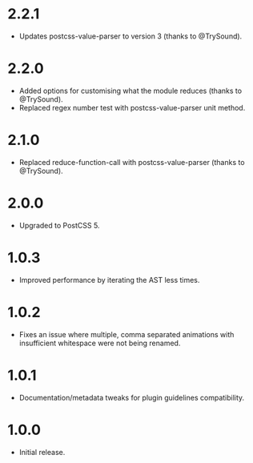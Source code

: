# 2.2.1

* Updates postcss-value-parser to version 3 (thanks to @TrySound).

# 2.2.0

* Added options for customising what the module reduces (thanks to @TrySound).
* Replaced regex number test with postcss-value-parser unit method.

# 2.1.0

* Replaced reduce-function-call with postcss-value-parser (thanks to @TrySound).

# 2.0.0

* Upgraded to PostCSS 5.

# 1.0.3

* Improved performance by iterating the AST less times.

# 1.0.2

* Fixes an issue where multiple, comma separated animations with insufficient
  whitespace were not being renamed.

# 1.0.1

* Documentation/metadata tweaks for plugin guidelines compatibility.

# 1.0.0

* Initial release.
